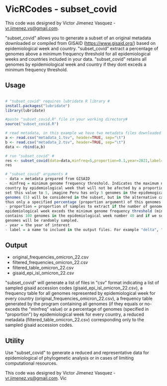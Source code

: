 # VicRCodes - subset_covid 

This code was designed by Victor Jimenez Vasquez - vr.jimenez.vs@gmail.com. 

"subset_covid" allows you to generate a subset of an original  metadata downloaded or compiled from GISAID (https://www.gisaid.org/) based on epidemiological week and country. "subset_covid" extract a percentage of genomes above a minimum frequency threshold for all epidemiological weeks and countries included in your data. 
"subset_covid" retains all genomes by epidemiological week and country if they dont exceds a minimum frequency threshold. 

## Usage 
```r

# "subset_covid" requires lubridate R library #
install.packages("lubridate")
library(lubridate)

#paste "subset_covid.R" file in your working directory#
source("subset_covid.R")

# read metadata, in this example we have two metadata files downloaded from GISAID #
a <- read.csv("metadata_1.tsv", header=TRUE, sep="\t")
b <- read.csv("metadata_2.tsv", header=TRUE, sep="\t")
data <- rbind(a,b)

# run "subset_covid" #
res <- subset_covid(data=data,minfreq=5,proportion=0.1,year=2021,label="omicron_22")
res

# "subset_covid" arguments #
- data = metadata prepared from GISAID
- minfreq = minimum genome frequency threshold. Indicates the maximum number of genomes sampled in a given 
country by epidemiological week that will not be afected by a proportional extraction. For example, if we 
set this value to 5, imagine Peru has only 5 genomes in the epidemogical week number 40, thus the 100% of 
genomes (5) will be considered in the subset, but in the alternative case that Peru has more than 5 genomes 
thus only a specified percentage (proportion argument) of this genomes will be randomly sampled. 
- proportion = proportion of samples to extract if the number of genomes by a given country in a given 
epidemiological week exceds the minimum genome frequency threshold (minfreq). For example, if Peru 
contains 100 genomes in the epidemiological week number 40 and if we set this value to 0.1, thus 10 
genomes will be randomly sampled.  
- year = the year of interest 
- label = a name to inclued in the output files. For example "delta", "omicron_2022". 

```
## Output 

- original_frequencies_omicron_22.csv
- filtered_frequencies_omicron_22.csv
- filtered_table_omicron_22.csv
- gisaid_epi_isl_omicron_22.csv

"subset_covid" will generate a list of files in "csv" format indicating a list of sampled gisaid accession codes 
(gisaid_epi_isl_omicron_22.csv), a frequency table for all genomes represented by epidemiological week for every
country (original_frequencies_omicron_22.csv), a frequency table  generated by the program containing all genomes 
(if they equals or no-exceds the "minfreq" value) or a percentage of genomes (specified in "proportion") by
epidemiological week for every country,  a reduced metadata (filtered_table_omicron_22.csv) 
corresponding only to the sampled gisaid accession codes. 

## Utility 

Use "subset_covid" to generate a reduced and representative data for epidemiological of phylogenetic analysis or in cases of limiting computational resources. 

This code was designed by Victor Jimenez Vasquez - vr.jimenez.vs@gmail.com.
Vic

